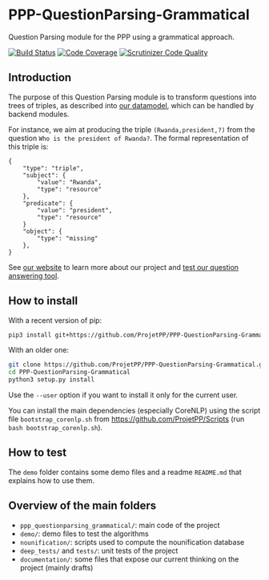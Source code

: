 # PPP-QuestionParsing-Grammatical

Question Parsing module for the PPP using a grammatical approach.

[![Build Status](https://scrutinizer-ci.com/g/ProjetPP/PPP-QuestionParsing-Grammatical/badges/build.png?b=master)](https://scrutinizer-ci.com/g/ProjetPP/PPP-QuestionParsing-Grammatical/build-status/master)
[![Code Coverage](https://scrutinizer-ci.com/g/ProjetPP/PPP-QuestionParsing-Grammatical/badges/coverage.png?b=master)](https://scrutinizer-ci.com/g/ProjetPP/PPP-QuestionParsing-Grammatical/?branch=master)
[![Scrutinizer Code Quality](https://scrutinizer-ci.com/g/ProjetPP/PPP-QuestionParsing-Grammatical/badges/quality-score.png?b=master)](https://scrutinizer-ci.com/g/ProjetPP/PPP-QuestionParsing-Grammatical/?branch=master)

## Introduction

The purpose of this Question Parsing module is to transform questions into trees of triples, as described into [our datamodel](https://github.com/ProjetPP/Documentation/blob/master/data-model.md), which can be handled by backend modules. 

For instance, we aim at producing the triple `(Rwanda,president,?)` from the question `Who is the president of Rwanda?`. The formal representation of this triple is:
```
{
    "type": "triple",
    "subject": {
        "value": "Rwanda",
        "type": "resource"
    },
    "predicate": {
        "value": "president",
        "type": "resource"
    }
    "object": {
        "type": "missing"
    },
}
```

See [our website](http://projetpp.github.io/) to learn more about our project and [test our question answering tool](http://askplatyp.us/).

## How to install

With a recent version of pip:

```bash
pip3 install git+https://github.com/ProjetPP/PPP-QuestionParsing-Grammatical.git
```

With an older one:

```bash
git clone https://github.com/ProjetPP/PPP-QuestionParsing-Grammatical.git
cd PPP-QuestionParsing-Grammatical
python3 setup.py install
```

Use the `--user` option if you want to install it only for the current user.

You can install the main dependencies (especially CoreNLP) using the script file `bootstrap_corenlp.sh` from https://github.com/ProjetPP/Scripts (run `bash bootstrap_corenlp.sh`).

## How to test

The `demo` folder contains some demo files and a readme `README.md` that explains how to use them.

## Overview of the main folders

* `ppp_questionparsing_grammatical/`: main code of the project
* `demo/`: demo files to test the algorithms
* `nounification/`: scripts used to compute the nounification database
* `deep_tests/` and `tests/`: unit tests of the project
* `documentation/`: some files that expose our current thinking on the project (mainly drafts)
